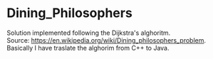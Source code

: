 # Dining_Philosophers
Solution implemented following the Dijkstra's alghoritm.  <br />
Source: https://en.wikipedia.org/wiki/Dining_philosophers_problem.  <br />
Basically I have traslate the alghorim from C++ to Java.
